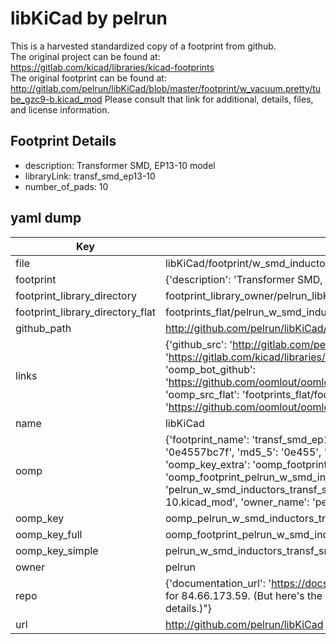 # libKiCad by pelrun  
This is a harvested standardized copy of a footprint from github.  
The original project can be found at:  
https://gitlab.com/kicad/libraries/kicad-footprints  
The original footprint can be found at:
http://gitlab.com/pelrun/libKiCad/blob/master/footprint/w_vacuum.pretty/tube_gzc9-b.kicad_mod
Please consult that link for additional, details, files, and license information.  
## Footprint Details
* description: Transformer SMD, EP13-10 model  
* libraryLink: transf_smd_ep13-10  
* number_of_pads: 10  
## yaml dump  
| Key | Value |  
| --- | --- |  
| file | libKiCad/footprint/w_smd_inductors.pretty/transf_smd_ep13-10.kicad_mod |  
| footprint | {'description': 'Transformer SMD, EP13-10 model', 'libraryLink': 'transf_smd_ep13-10', 'number_of_pads': 10} |  
| footprint_library_directory | footprint_library_owner/pelrun_libKiCad |  
| footprint_library_directory_flat | footprints_flat/pelrun_w_smd_inductors_transf_smd_ep13_10/working |  
| github_path | http://github.com/pelrun/libKiCad/blob/master/footprint/w_smd_inductors.pretty/transf_smd_ep13-10.kicad_mod |  
| links | {'github_src': 'http://gitlab.com/pelrun/libKiCad/blob/master/footprint/w_vacuum.pretty/tube_gzc9-b.kicad_mod', 'github_src_repo': 'https://gitlab.com/kicad/libraries/kicad-footprints', 'oomp_bot': 'footprints/pelrun_w_smd_inductors_transf_smd_ep13_10/working', 'oomp_bot_github': 'https://github.com/oomlout/oomlout_oomp_footprint_bot/tree/main/footprints/pelrun_w_smd_inductors_transf_smd_ep13_10/working', 'oomp_src_flat': 'footprints_flat/footprints_flat/pelrun_w_smd_inductors_transf_smd_ep13_10/working', 'oomp_src_flat_github': 'https://github.com/oomlout/oomlout_oomp_footprint_src/tree/main/footprints_flat/pelrun_w_smd_inductors_transf_smd_ep13_10/working'} |  
| name | libKiCad |  
| oomp | {'footprint_name': 'transf_smd_ep13_10', 'library_name': 'w_smd_inductors', 'md5': '0e4557bc7fccb1b1745b6ce38ee329cc', 'md5_10': '0e4557bc7f', 'md5_5': '0e455', 'md5_6': '0e4557', 'oomp_key': 'oomp_pelrun_w_smd_inductors_transf_smd_ep13_10', 'oomp_key_extra': 'oomp_footprint_pelrun_w_smd_inductors_transf_smd_ep13_10', 'oomp_key_full': 'oomp_footprint_pelrun_w_smd_inductors_transf_smd_ep13_10_0e4557', 'oomp_key_simple': 'pelrun_w_smd_inductors_transf_smd_ep13_10', 'original_filename': 'libKiCad/footprint/w_smd_inductors.pretty/transf_smd_ep13-10.kicad_mod', 'owner_name': 'pelrun'} |  
| oomp_key | oomp_pelrun_w_smd_inductors_transf_smd_ep13_10 |  
| oomp_key_full | oomp_footprint_pelrun_w_smd_inductors_transf_smd_ep13_10 |  
| oomp_key_simple | pelrun_w_smd_inductors_transf_smd_ep13_10 |  
| owner | pelrun |  
| repo | {'documentation_url': 'https://docs.github.com/rest/overview/resources-in-the-rest-api#rate-limiting', 'message': "API rate limit exceeded for 84.66.173.59. (But here's the good news: Authenticated requests get a higher rate limit. Check out the documentation for more details.)"} |  
| url | http://github.com/pelrun/libKiCad |  


